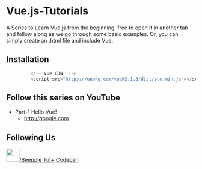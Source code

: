 # Vue.js-Tutorials
A Series to Learn Vue.js from the beginning. free to open it in another tab and follow along as we go through some basic examples. Or, you can simply create an .html file and include Vue.

## Installation

```javascript
         <!-- Vue CDN  -->
         <script src="https://unpkg.com/vue@2.1.3/dist/vue.min.js"></script>

 ```

## Follow this series on YouTube

* Part-1 Hello Vue!
   * http://google.com



## Following  Us
  <a href="https://www.youtube.com/channel/UCp9dsnDEN2wGozvFDA-0-pA/"><img src="https://www.youtube.com/yt/brand/media/image/YouTube-icon-full_color.png" width='35' />/Beepple Tut+</a>
  <a href="https://codepen.io/archinmodi/pens/public/">Codepen</a>

